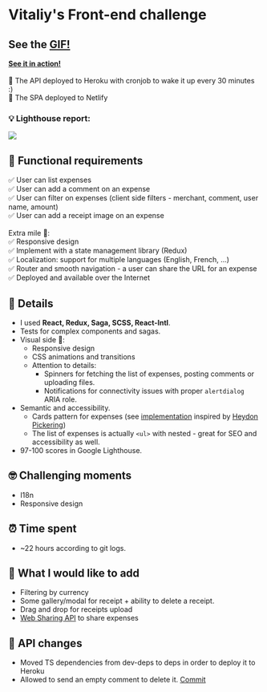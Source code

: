 # Vitaliy's Front-end challenge
## See the [GIF!](https://pleo-expenses.netlify.com/app-demo-fast.gif)
**[See it in action!](https://pleo-expenses.netlify.com)**<br/><br/>
🚄 The API deployed to Heroku with cronjob to wake it up every 30 minutes :)<br/>
🚄 The SPA deployed to Netlify<br/>

### 💡 Lighthouse report:<br/>
![](https://pleo-expenses.netlify.com/lighthouse-report.png)<br/>


## 📝 Functional requirements
✅ User can list expenses<br />
✅ User can add a comment on an expense<br />
✅ User can filter on expenses (client side filters - merchant, comment, user name, amount)<br />
✅ User can add a receipt image on an expense<br /><br />
Extra mile 💪:<br />
✅ Responsive design<br />
✅ Implement with a state management library (Redux)<br />
✅ Localization: support for multiple languages (English, French, ...)<br />
✅ Router and smooth navigation - a user can share the URL for an expense<br />
✅ Deployed and available over the Internet

## 📜 Details
* I used **React, Redux, Saga, SCSS, React-Intl**.
* Tests for complex components and sagas.<br />
* Visual side 🎨:<br />
  * Responsive design<br />
  * CSS animations and transitions<br />
  * Attention to details:<br />
    * Spinners for fetching the list of expenses, posting comments or uploading files. <br />
    * Notifications for connectivity issues with proper `alertdialog` ARIA role.<br />
* Semantic and accessibility.<br />
  * Cards pattern for expenses (see [implementation](https://github.com/vstanyshevskyy/expenses-app/blob/master/frontend/src/helpers/card-click-helper.js) inspired by [Heydon Pickering](https://inclusive-components.design/cards/))<br />
  * The list of expenses is actually `<ul>` with nested - great for SEO and accessibility as well.<br />
* 97-100 scores in Google Lighthouse.<br />

## 🤓 Challenging moments
* I18n
* Responsive design

## ⏰ Time spent
* ~22 hours according to git logs.

## 🤔 What I would like to add
* Filtering by currency
* Some gallery/modal for receipt + ability to delete a receipt.
* Drag and drop for receipts upload
* [Web Sharing API](https://developer.mozilla.org/en-US/docs/Web/API/Navigator/share) to share expenses

## 🤖 API changes
* Moved TS dependencies from dev-deps to deps in order to deploy it to Heroku
* Allowed to send an empty comment to delete it. [Commit](https://github.com/vstanyshevskyy/expenses-app/commit/aca61616d5c60c7717f5554cf0189e74c25aaea1)
